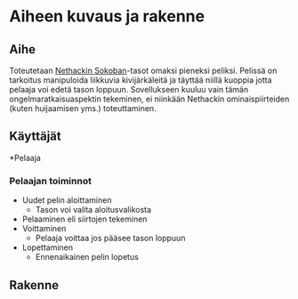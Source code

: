 # Aiheen kuvaus ja rakenne

## Aihe
Toteutetaan [Nethackin Sokoban](http://nethack.wikia.com/wiki/Sokoban)-tasot omaksi pieneksi peliksi. Pelissä on tarkoitus manipuloida liikkuvia kivijärkäleitä ja täyttää niillä kuoppia jotta pelaaja voi edetä tason loppuun. Sovellukseen kuuluu vain tämän ongelmaratkaisuaspektin tekeminen, ei niinkään Nethackin ominaispiirteiden (kuten huijaamisen yms.) toteuttaminen.

## Käyttäjät
*Pelaaja

### Pelaajan toiminnot
* Uudet pelin aloittaminen
  * Tason voi valita aloitusvalikosta
* Pelaaminen eli siirtojen tekeminen
* Voittaminen
  * Pelaaja voittaa jos pääsee tason loppuun
* Lopettaminen
  * Ennenaikainen pelin lopetus

## Rakenne
